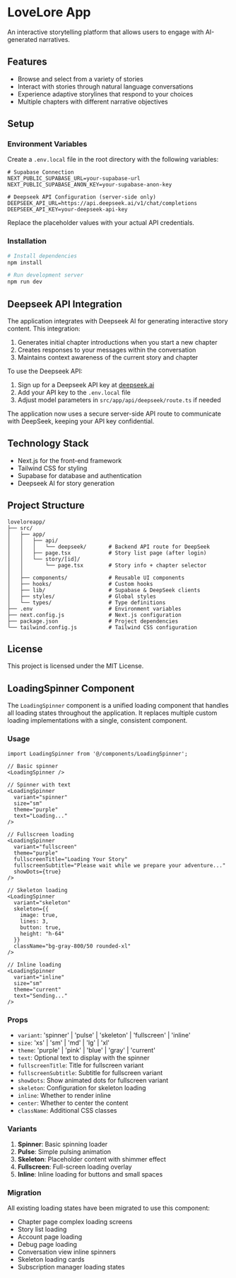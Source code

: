 # LoveLore App

An interactive storytelling platform that allows users to engage with AI-generated narratives.

## Features

- Browse and select from a variety of stories
- Interact with stories through natural language conversations
- Experience adaptive storylines that respond to your choices
- Multiple chapters with different narrative objectives

## Setup

### Environment Variables

Create a `.env.local` file in the root directory with the following variables:

```env
# Supabase Connection
NEXT_PUBLIC_SUPABASE_URL=your-supabase-url
NEXT_PUBLIC_SUPABASE_ANON_KEY=your-supabase-anon-key

# Deepseek API Configuration (server-side only)
DEEPSEEK_API_URL=https://api.deepseek.ai/v1/chat/completions
DEEPSEEK_API_KEY=your-deepseek-api-key
```

Replace the placeholder values with your actual API credentials.

### Installation

```bash
# Install dependencies
npm install

# Run development server
npm run dev
```

## Deepseek API Integration

The application integrates with Deepseek AI for generating interactive story content. This integration:

1. Generates initial chapter introductions when you start a new chapter
2. Creates responses to your messages within the conversation
3. Maintains context awareness of the current story and chapter

To use the Deepseek API:

1. Sign up for a Deepseek API key at [deepseek.ai](https://deepseek.ai)
2. Add your API key to the `.env.local` file
3. Adjust model parameters in `src/app/api/deepseek/route.ts` if needed

The application now uses a secure server-side API route to communicate with DeepSeek, keeping your API key confidential.

## Technology Stack

- Next.js for the front-end framework
- Tailwind CSS for styling
- Supabase for database and authentication
- Deepseek AI for story generation

## Project Structure

```
loveloreapp/
├── src/
│   ├── app/
│   │   ├── api/
│   │   │   └── deepseek/       # Backend API route for DeepSeek
│   │   ├── page.tsx            # Story list page (after login)
│   │   └── story/[id]/
│   │       └── page.tsx        # Story info + chapter selector
│   │   
│   ├── components/             # Reusable UI components
│   ├── hooks/                  # Custom hooks
│   ├── lib/                    # Supabase & DeepSeek clients
│   ├── styles/                 # Global styles
│   └── types/                  # Type definitions
├── .env                        # Environment variables
├── next.config.js              # Next.js configuration
├── package.json                # Project dependencies
└── tailwind.config.js          # Tailwind CSS configuration
```

## License

This project is licensed under the MIT License.

## LoadingSpinner Component

The `LoadingSpinner` component is a unified loading component that handles all loading states throughout the application. It replaces multiple custom loading implementations with a single, consistent component.

### Usage

```tsx
import LoadingSpinner from '@/components/LoadingSpinner';

// Basic spinner
<LoadingSpinner />

// Spinner with text
<LoadingSpinner 
  variant="spinner" 
  size="sm" 
  theme="purple" 
  text="Loading..." 
/>

// Fullscreen loading
<LoadingSpinner
  variant="fullscreen"
  theme="purple"
  fullscreenTitle="Loading Your Story"
  fullscreenSubtitle="Please wait while we prepare your adventure..."
  showDots={true}
/>

// Skeleton loading
<LoadingSpinner
  variant="skeleton"
  skeleton={{
    image: true,
    lines: 3,
    button: true,
    height: "h-64"
  }}
  className="bg-gray-800/50 rounded-xl"
/>

// Inline loading
<LoadingSpinner
  variant="inline"
  size="sm"
  theme="current"
  text="Sending..."
/>
```

### Props

- `variant`: 'spinner' | 'pulse' | 'skeleton' | 'fullscreen' | 'inline'
- `size`: 'xs' | 'sm' | 'md' | 'lg' | 'xl'
- `theme`: 'purple' | 'pink' | 'blue' | 'gray' | 'current'
- `text`: Optional text to display with the spinner
- `fullscreenTitle`: Title for fullscreen variant
- `fullscreenSubtitle`: Subtitle for fullscreen variant
- `showDots`: Show animated dots for fullscreen variant
- `skeleton`: Configuration for skeleton loading
- `inline`: Whether to render inline
- `center`: Whether to center the content
- `className`: Additional CSS classes

### Variants

1. **Spinner**: Basic spinning loader
2. **Pulse**: Simple pulsing animation
3. **Skeleton**: Placeholder content with shimmer effect
4. **Fullscreen**: Full-screen loading overlay
5. **Inline**: Inline loading for buttons and small spaces

### Migration

All existing loading states have been migrated to use this component:
- Chapter page complex loading screens
- Story list loading
- Account page loading
- Debug page loading
- Conversation view inline spinners
- Skeleton loading cards
- Subscription manager loading states 